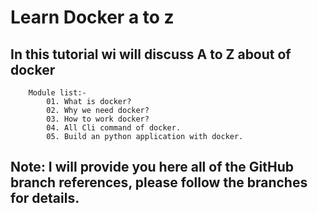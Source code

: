 # Learn Docker a to z

In this tutorial wi will discuss A to Z about of docker
-------------------------------------------------------
```
    Module list:-
        01. What is docker?
        02. Why we need docker?
        03. How to work docker?
        04. All Cli command of docker.
        05. Build an python application with docker.
```
Note: I will provide you here all of the GitHub branch references, please follow the branches for details.
----------------------------------------------------------------------------------------------